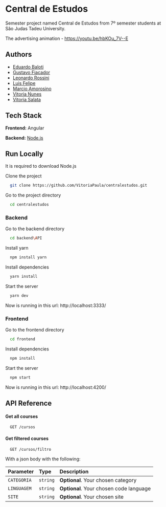 
# Central de Estudos

Semester project named Central de Estudos from 7º semester students at São Judas Tadeu University.



The advertising animation - https://youtu.be/hbKOu_7V--E

## Authors

- [Eduardo Baloti](https://github.com/eduardobaloti)
- [Gustavo Fiacador](https://github.com/GustavoFiacador)
- [Leonardo Rossini](https://github.com/RossiniLeo)
- [Luis Felipe](https://github.com/Luis-Perf)
- [Marcio Amorosino](https://github.com/Marccio)
- [Vitoria Nunes](https://github.com/VitoriaPaula)
- [Vitoria Salata](https://github.com/vitsaojudas)

  
## Tech Stack

**Frontend:** Angular

**Backend:** [Node.js](https://nodejs.org/en/download/)

  
## Run Locally
It is required to download Node.js

Clone the project

```bash
  git clone https://github.com/VitoriaPaula/centralestudos.git
```

Go to the project directory

```bash
  cd centralestudos
```

### Backend

Go to the backend directory

```bash
  cd backend\API
```

Install yarn

```bash
  npm install yarn
```

Install dependencies

```bash
  yarn install
```

Start the server

```bash
  yarn dev
```

Now is running in this url: http://localhost:3333/

### Frontend
Go to the frontend directory

```bash
  cd frontend
```

Install dependencies

```bash
  npm install
```

Start the server

```bash
  npm start
```
Now is running in this url: http://localhost:4200/
  
## API Reference

#### Get all courses

```http
  GET /cursos
```

#### Get filtered courses

```http
  GET /cursos/filtro
```
With a json body with the following: 

|  Parameter  | Type     | Description                             |
| :---------- | :------- | :-------------------------------------- |
| `CATEGORIA` | `string` |   **Optional**. Your chosen category    |
| `LINGUAGEM` | `string` | **Optional**. Your chosen code language |
|    `SITE`   | `string` |      **Optional**. Your chosen site     |


  